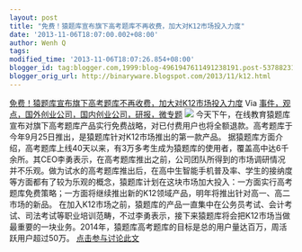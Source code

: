 ```yaml
---
layout: post
title: "免费！猿题库宣布旗下高考题库不再收费，加大对K12市场投入力度"
date: '2013-11-06T18:07:00.002+08:00'
author: Wenh Q
tags:
modified_time: '2013-11-06T18:07:26.854+08:00'
blogger_id: tag:blogger.com,1999:blog-4961947611491238191.post-5378823191974095216
blogger_orig_url: http://binaryware.blogspot.com/2013/11/k12.html 
---
```

[免费！猿题库宣布旗下高考题库不再收费，加大对K12市场投入力度](http://www.kuailiyu.com/article/5867.html)
Via
[事件，观点，国外创业公司，国内创业公司，研报，微专题](http://www.kuailiyu.com/)
![](http://www.kuailiyu.com/uploadfile/2013/1105/20131105055838877.jpg)
今天下午，在线教育猿题库宣布对旗下高考题库产品实行免费战略，对已付费用户也将全额退款。高考题库于今年9月25日推出，是猿题库针对K12市场推出的第一款产品。
据猿题库方面介绍，高考题库上线40天以来，有3万多考生成为猿题库的使用者，覆盖高中达6千余所。其CEO李勇表示，在高考题库推出之前，公司团队所得到的市场调研情况并不乐观。做为试水的高考题库推出后，在高中生智能手机普及率、学生的接纳度等方面都有了较为乐观的概念，猿题库计划在这块市场加大投入：一方面实行高考题库免费策略；一方面将继续推出新的K12领域产品，明年将推出针对高一、高二市场的新品。
在加入K12市场之前，猿题库的产品一直集中在公务员考试、会计考试、司法考试等职业培训范畴，不过李勇表示，接下来猿题库将会把K12市场当做最重要的一块业务。2014年，猿题库高考题库的目标是总的用户量达百万，周活跃用户超过50万。
[点击参与讨论此文](http://www.kuailiyu.com/article/5867.html?utm_source=articletail&utm_medium=RSS#comments)
